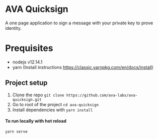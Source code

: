 # AVA Quicksign
A one page application to sign a message with your private key to prove identity.

# Prequisites
- nodejs v12.14.1
- yarn (Install instructions https://classic.yarnpkg.com/en/docs/install)

## Project setup

1) Clone the repo `git clone https://github.com/ava-labs/ava-quicksign.git`
2) Go to root of the project `cd ava-quicksign`
3) Install dependencies with `yarn install`

#### To run locally with hot reload
```
yarn serve
```